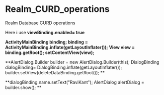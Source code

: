 # Realm_CURD_operations
Realm Database CURD operations

Here i use **viewBinding.enabled= true**

<!-- Activity Binding -->
**ActivityMainBinding binding;
binding = ActivityMainBinding.inflate(getLayoutInflater());
        View view = binding.getRoot();
        setContentView(view);**
        
<!-- dialog box binding -->
**AlertDialog.Builder builder = new AlertDialog.Builder(this);
DialogBinding dialogBinding= DialogBinding.inflate(getLayoutInflater());
builder.setView(deleteDataBinding.getRoot()); **   

**dialogBinding.name.setText("RaviKant");
AlertDialog alertDialog = builder.show();
**
